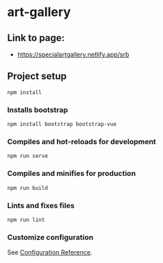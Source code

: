# art-gallery

## Link to page:
- https://specialartgallery.netlify.app/srb

## Project setup
```
npm install
```

### Installs bootstrap
```
npm install bootstrap bootstrap-vue
```

### Compiles and hot-reloads for development
```
npm run serve
```

### Compiles and minifies for production
```
npm run build
```

### Lints and fixes files
```
npm run lint
```

### Customize configuration
See [Configuration Reference](https://cli.vuejs.org/config/).
